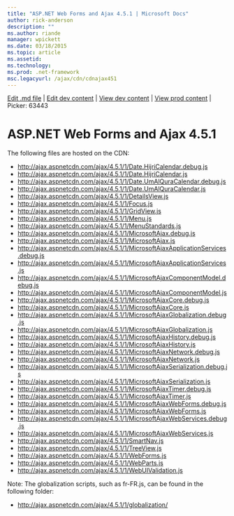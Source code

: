 ```yaml
---
title: "ASP.NET Web Forms and Ajax 4.5.1 | Microsoft Docs"
author: rick-anderson
description: ""
ms.author: riande
manager: wpickett
ms.date: 03/18/2015
ms.topic: article
ms.assetid: 
ms.technology: 
ms.prod: .net-framework
msc.legacyurl: /ajax/cdn/cdnajax451
---
```

[Edit .md file](C:\Projects\msc\dev\Msc.Www\Web.ASP\App_Data\github\ajax\cdn\cdnajax451.md) | [Edit dev content](http://www.aspdev.net/umbraco#/content/content/edit/63443) | [View dev content](http://docs.aspdev.net/tutorials/ajax/cdn/cdnajax451.html) | [View prod content](http://www.asp.net/ajax/cdn/cdnajax451) | Picker: 63443

ASP.NET Web Forms and Ajax 4.5.1
====================
The following files are hosted on the CDN:

- http://ajax.aspnetcdn.com/ajax/4.5.1/1/Date.HijriCalendar.debug.js
- http://ajax.aspnetcdn.com/ajax/4.5.1/1/Date.HijriCalendar.js
- http://ajax.aspnetcdn.com/ajax/4.5.1/1/Date.UmAlQuraCalendar.debug.js
- http://ajax.aspnetcdn.com/ajax/4.5.1/1/Date.UmAlQuraCalendar.js
- http://ajax.aspnetcdn.com/ajax/4.5.1/1/DetailsView.js
- http://ajax.aspnetcdn.com/ajax/4.5.1/1/Focus.js
- http://ajax.aspnetcdn.com/ajax/4.5.1/1/GridView.js
- http://ajax.aspnetcdn.com/ajax/4.5.1/1/Menu.js
- http://ajax.aspnetcdn.com/ajax/4.5.1/1/MenuStandards.js
- http://ajax.aspnetcdn.com/ajax/4.5.1/1/MicrosoftAjax.debug.js
- http://ajax.aspnetcdn.com/ajax/4.5.1/1/MicrosoftAjax.js
- http://ajax.aspnetcdn.com/ajax/4.5.1/1/MicrosoftAjaxApplicationServices.debug.js
- http://ajax.aspnetcdn.com/ajax/4.5.1/1/MicrosoftAjaxApplicationServices.js
- http://ajax.aspnetcdn.com/ajax/4.5.1/1/MicrosoftAjaxComponentModel.debug.js
- http://ajax.aspnetcdn.com/ajax/4.5.1/1/MicrosoftAjaxComponentModel.js
- http://ajax.aspnetcdn.com/ajax/4.5.1/1/MicrosoftAjaxCore.debug.js
- http://ajax.aspnetcdn.com/ajax/4.5.1/1/MicrosoftAjaxCore.js
- http://ajax.aspnetcdn.com/ajax/4.5.1/1/MicrosoftAjaxGlobalization.debug.js
- http://ajax.aspnetcdn.com/ajax/4.5.1/1/MicrosoftAjaxGlobalization.js
- http://ajax.aspnetcdn.com/ajax/4.5.1/1/MicrosoftAjaxHistory.debug.js
- http://ajax.aspnetcdn.com/ajax/4.5.1/1/MicrosoftAjaxHistory.js
- http://ajax.aspnetcdn.com/ajax/4.5.1/1/MicrosoftAjaxNetwork.debug.js
- http://ajax.aspnetcdn.com/ajax/4.5.1/1/MicrosoftAjaxNetwork.js
- http://ajax.aspnetcdn.com/ajax/4.5.1/1/MicrosoftAjaxSerialization.debug.js
- http://ajax.aspnetcdn.com/ajax/4.5.1/1/MicrosoftAjaxSerialization.js
- http://ajax.aspnetcdn.com/ajax/4.5.1/1/MicrosoftAjaxTimer.debug.js
- http://ajax.aspnetcdn.com/ajax/4.5.1/1/MicrosoftAjaxTimer.js
- http://ajax.aspnetcdn.com/ajax/4.5.1/1/MicrosoftAjaxWebForms.debug.js
- http://ajax.aspnetcdn.com/ajax/4.5.1/1/MicrosoftAjaxWebForms.js
- http://ajax.aspnetcdn.com/ajax/4.5.1/1/MicrosoftAjaxWebServices.debug.js
- http://ajax.aspnetcdn.com/ajax/4.5.1/1/MicrosoftAjaxWebServices.js
- http://ajax.aspnetcdn.com/ajax/4.5.1/1/SmartNav.js
- http://ajax.aspnetcdn.com/ajax/4.5.1/1/TreeView.js
- http://ajax.aspnetcdn.com/ajax/4.5.1/1/WebForms.js
- http://ajax.aspnetcdn.com/ajax/4.5.1/1/WebParts.js
- http://ajax.aspnetcdn.com/ajax/4.5.1/1/WebUIValidation.js

Note: The globalization scripts, such as fr-FR.js, can be found in the following folder:

- http://ajax.aspnetcdn.com/ajax/4.5.1/1/globalization/